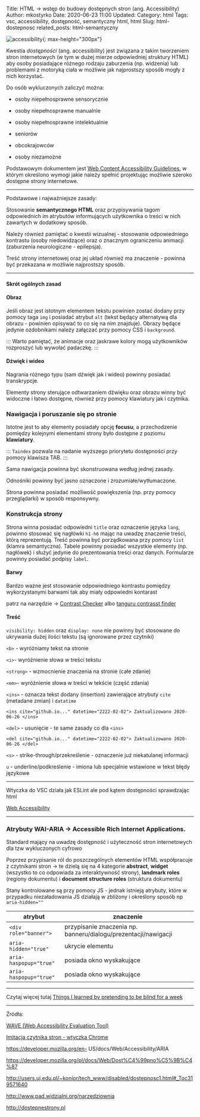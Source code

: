 Title: HTML -> wstęp do budowy dostępnych stron (ang. Accessibility)
Author: mkostyrko
Date: 2020-06-23 11:00
Updated:
Category: html
Tags: vsc, accessibility, dostępność, semantyczny html, html
Slug: html-dostepnosc
related_posts: html-semantyczny


![accessibility](https://miro.medium.com/max/1400/1*kxPPtGoUuY2EX41DbQMLOw.jpeg#center){: max-height="300px"}

Kwestia *dostępności* (ang. accessibility) jest związana z takim tworzeniem stron internetowych (w tym w dużej mierze odpowiedniej struktury HTML) aby osoby posiadające różnego rodzaju zaburzenia (np. widzenia) lub problemami z motoryką ciała w możliwie jak najprostszy sposób mogły z nich korzystać.

Do osób wykluczonych zaliczyć można:

* osoby niepełnosprawne sensorycznie

* osoby niepełnosprawne manualnie

* osoby niepełnosprawne intelektualnie

* seniorów

* obcokrajowców

* osoby niezamożne

Podstawowym dokumentem jest [Web Content Accessibility Guidelines](https://www.w3.org/WAI/standards-guidelines/wcag/), w którym określono wymogi jakie należy spełnić projektując możliwie szeroko dostępne strony internetowe.

---

Podstawowe i najważniejsze zasady:

Stosowanie **semantycznego HTML** oraz przypisywania tagom odpowiednich im atrybutów informujących użytkownika o treści w nich zawartych w dodatkowy sposób.

Należy również pamiętać o kwestii wizualnej - stosowanie odpowiedniego kontrastu (osoby niedowidzące) oraz o znacznym ograniczeniu animacji (zaburzenia neurologiczne - epilepsja).

Treść strony internetowej oraz jej układ również ma znaczenie - powinna być przekazana w możliwie najprostszy sposób.

---

#### Skrót ogólnych zasad

#### Obraz

Jeśli obraz jest istotnym elementem tekstu powinien zostać dodany przy pomocy taga `img` i posiadać atrybut `alt` (tekst będący alternatywą dla obrazu - powinien opisywać to co się na nim znajduje). Obrazy będące jedynie ozdobnikami należy załączać przy pomocy CSS i `background`. 

::: Warto pamiętać, że animacje oraz jaskrawe kolory mogą użytkowników rozproszyć lub wywołać padaczkę. :::

#### Dźwięk i wideo

Nagrania różnego typu (sam dźwięk jak i wideo) powinny posiadać transkrypcje.

Elementy strony sterujące odtwarzaniem dźwięku oraz obrazu winny być widoczne i łatwo dostępne, również przy pomocy klawiatury jak i czytnika.

### Nawigacja i poruszanie się po stronie

Istotne jest to aby elementy posiadały opcję **focusu**, a przechodzenie pomiędzy kolejnymi elementami strony było dostępne z poziomu **klawiatury**. 

::: `Taindex` pozwala na nadanie wyższego priorytetu dostępności przy pomocy klawisza TAB. :::

Sama nawigacja powinna być skonstruowana według jednej zasady.

Odnośniki powinny być jasno oznaczone i zrozumiałe/wytłumaczone.

Strona powinna posiadać możliwość powiększenia (np. przy pomocy przeglądarki) w sposób responsywny.

### Konstrukcja strony

Strona winna posiadać odpowiedni `title` oraz oznaczenie języka `lang`, powinno stosować się nagłówki `h1-h6` mając na uwadzę znaczenie treści, którą reprezentują. Treść powinna być porządkowana przy pomocy `list` (klamra semantyczna). Tabele powinny posiadać wszystkie elementy (np. nagłówek) i służyć jedynie do prezentowania treści oraz danych. Formularze powinny posiadać podpisy `label`.


#### Barwy

Bardzo ważne jest stosowanie odpowiedniego kontrastu pomiędzy wykorzystanymi barwami tak aby miały odpowiedni kontarast

patrz na narzędzie -> [Contrast Checker](https://webaim.org/resources/contrastchecker/) albo [tanguru contrasst finder](https://contrast-finder.tanaguru.com/)

#### Treść

`visibility: hidden` oraz `display: none` nie powinny być stosowane do ukrywania dużej ilości tekstu (są ignorowane przez czytniki)

`<b>` - wyróżniamy tekst na stronie

`<i>`- wyróżnienie słowa w treści tekstu

`<strong>` - wzmocnienie znaczenia na stronie (całe zdanie)

`<em>`- wyróżnienie słowa w treści w tekście (część zdania)

`<ins>` - oznacza tekst dodany (insertion) zawierające atrybuty `cite` (metadane zmian) i `datatime`

    <ins cite="github.io..." datetime="2222-02-02"> Zaktualizowano 2020-06-26 </ins>

`<del>` - usunięcie - te same zasady co dla `<ins>`

    <del cite="github.io..." datetime="2222-02-02"> Zaktualizowano 2020-06-26 </del>

`<s>` - strike-through/przekreślenie - oznaczenie już niekatulanej informacji

`u` - underline/podkreślenie - imiona lub specjalnie wstawione w tekst błędy językowe

---

Wtyczka do VSC działa jak ESLint ale pod kątem dostępności sprawdzając html

[Web Accessibility](https://marketplace.visualstudio.com/items?itemName=MaxvanderSchee.web-accessibility)

---
### Atrybuty WAI-ARIA -> Accessible Rich Internet Applications.

Standard mający na uwadzę dostępność i użyteczność stron internetowych dla tzw wykluczonych cyfrowo

Poprzez przypisanie ról do poszczególnych elementów HTML współpracuje z czytnikami stron -> te dzielą się na 4 kategorie **abstract**, **widget** (wszystko to co odpowiada za interaktywność strony), **landmark roles** (regiony dokumentu) i **document structure roles** (struktura dokumentu)

Stany kontrolowane są przy pomocy JS - jednak istnieją atrybuty, które w przypadku niezaładowania JS działają w zbliżony i określony sposób np `aria-hidden=""`

| atrybut | znaczenie |
|---|---|
| `<div role="banner">` | przypisanie znaczenia np. banneru/dialogu/prezentacji/nawigacji |
| `aria-hidden="true"`| ukrycie elementu | 
| `aria-haspopup="true"` | posiada okno wyskakujące | 
| `aria-haspopup="true"` | posiada okno wyskakujące | 

---

Czytaj więcej tutaj [Things I learned by pretending to be blind for a week](https://silktide.com/blog/things-i-learned-by-pretending-to-be-blind-for-a-week/)

---
Źródła:

[WAVE (Web Accessibility Evaluation Tool)](http://wave.webaim.org/)

[Imitacja czytnika stron - wtyczka Chrome](https://chrome.google.com/webstore/detail/chromevox/kgejglhpjiefppelpmljglcjbhoiplfn?utm_source=chrome-app-launcher-info-dialog)

https://developer.mozilla.org/en-
US/docs/Web/Accessibility/ARIA

https://developer.mozilla.org/pl/docs/Web/Dost%C4%99pno%C5%9B%C4%87

http://users.uj.edu.pl/~konior/tech_www/disabled/dostepnosc1.html#_Toc319571640

http://www.pad.widzialni.org/narzedziownia

http://dostepnestrony.pl